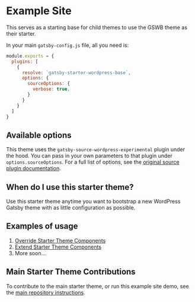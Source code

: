 # Example Site
This serves as a starting base for child themes to use the GSWB theme as their starter.

In your main `gatsby-config.js` file, all you need is:

```js
module.exports = {
  plugins: [
    {
      resolve: `gatsby-starter-wordpress-base`,
      options: {
        sourceOptions: {
          verbose: true,
        }
      }
    }
  ]
}
```

## Available options
This theme uses the `gatsby-source-wordpress-experimental` plugin under the hood. You can pass in your own parameters to that plugin under `options.sourceOptions`. For a full list of options, see the [original source plugin documentation](https://github.com/gatsbyjs/gatsby-source-wordpress-experimental/blob/master/docs/plugin-options.md).

## When do I use this starter theme?
Use this starter theme anytime you want to bootstrap a new WordPress Gatsby theme with as little configuration as possible.

## Examples of usage
1. [Override Starter Theme Components](https://github.com/cjkoepke/gatsby-starter-wordpress-base/blob/master/example/src/gatsby-starter-wordpress-base/components/blocks/core/paragraph.js)
2. [Extend Starter Theme Components](https://github.com/cjkoepke/gatsby-starter-wordpress-base/blob/master/example/src/gatsby-starter-wordpress-base/components/blocks/supported.js)
3. More soon...

## Main Starter Theme Contributions
To contribute to the main starter theme, or run this example site demo, see the [main repository instructions](https://github.com/cjkoepke/gatsby-starter-wordpress-base).
